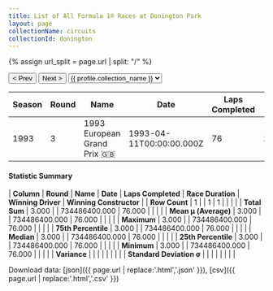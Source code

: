 ```yaml
---
title: List of All Formula 1® Races at Donington Park
layout: page
collectionName: circuits
collectionId: donington
---
```


{% assign url_split = page.url | split: "/" %}
<div id="collection-navigation">
<button onclick="selector.options[selector.selectedIndex-1].value && (window.location = selector.options[selector.selectedIndex-1].value);">&lt; Prev</button>
<button onclick="selector.options[selector.selectedIndex+1].value && (window.location = selector.options[selector.selectedIndex+1].value);">Next &gt;</button>
<select id="selector" onchange="this.options[this.selectedIndex].value && (window.location = this.options[this.selectedIndex].value);">
  {% for collectionId in site.data[page.collectionName].refs %}
    {% if collectionId == page.collectionId %}
      {% assign selected = "selected" %}
    {% else %}
      {% assign selected = "" %}
    {% endif %}
    {% assign profile = site.data[page.collectionName][collectionId].profile %}
    <option value="/f1/{{ page.collectionName }}/{{ collectionId }}/{{ url_split[4] }}" {{ selected }}>{{ profile.collection_name }}</option>
  {% endfor %}
</select>
</div>

| Season | Round | Name | Date | Laps Completed | Race Duration | Winning Driver | Winning Constructor |
|--|--|--|--|--|--|--|--|
| 1993 | 3 | 1993 European Grand Prix 🇬🇧 | 1993-04-11T00:00:00.000Z | 76 | 1:50:46.570 | [Ayrton Senna 🇧🇷](/f1/drivers/senna) | McLaren 🇬🇧 |

#### Statistic Summary

| **Column** | **Round** | **Name** | **Date** | **Laps Completed** | **Race Duration** | **Winning Driver** | **Winning Constructor** |
| **Row Count** | 1 |  | 1 | 1 |  |  |  |
| **Total Sum** | 3.000 |  | 734486400.000 | 76.000 |  |  |  |
| **Mean μ (Average)** | 3.000 |  | 734486400.000 | 76.000 |  |  |  |
| **Maximum** | 3.000 |  | 734486400.000 | 76.000 |  |  |  |
| **75th Percentile** | 3.000 |  | 734486400.000 | 76.000 |  |  |  |
| **Median** | 3.000 |  | 734486400.000 | 76.000 |  |  |  |
| **25th Percentile** | 3.000 |  | 734486400.000 | 76.000 |  |  |  |
| **Minimum** | 3.000 |  | 734486400.000 | 76.000 |  |  |  |
| **Variance** |  |  |  |  |  |  |  |
| **Standard Deviation σ** |  |  |  |  |  |  |  |

Download data: [json]({{ page.url | replace:'.html','.json' }}), [csv]({{ page.url | replace:'.html','.csv' }})
